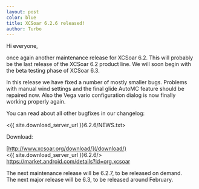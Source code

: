 ```yaml
---
layout: post
color: blue
title: XCSoar 6.2.6 released!
author: Turbo
---
```

Hi everyone,

once again another maintenance release for XCSoar 6.2. This will probably be
the last release of the XCSoar 6.2 product line. We will soon begin with the
beta testing phase of XCSoar 6.3.

In this release we have fixed a number of mostly smaller bugs. Problems with
manual wind settings and the final glide AutoMC feature should be repaired now.
Also the Vega vario configuration dialog is now finally working properly again.

You can read about all other bugfixes in our changelog:

 <{{ site.download_server_url }}6.2.6/NEWS.txt>

Download:

 [http://www.xcsoar.org/download/](/download/)  
 <{{ site.download_server_url }}6.2.6/>  
 <https://market.android.com/details?id=org.xcsoar>  

The next maintenance release will be 6.2.7, to be released on demand.  
The next major release will be 6.3, to be released around February.

